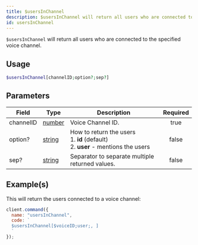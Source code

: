 ```yaml
---
title: $usersInChannel
description: $usersInChannel will return all users who are connected to the specified voice channel.
id: usersInChannel
---
```


`$usersInChannel` will return all users who are connected to the specified voice channel.

## Usage

```php
$usersInChannel[channelID;option?;sep?]
```

## Parameters

| Field     | Type                                                                                              | Description                                                                                | Required |
| --------- | ------------------------------------------------------------------------------------------------- | ------------------------------------------------------------------------------------------ | :------: |
| channelID | [number](https://developer.mozilla.org/en-US/docs/Web/JavaScript/Reference/Global_Objects/Number) | Voice Channel ID.                                                                          |   true   |
| option?   | [string](https://developer.mozilla.org/en-US/docs/Web/JavaScript/Reference/Global_Objects/String) | How to return the users <br /> 1. **id** (default) <br /> 2. **user** - mentions the users |  false   |
| sep?      | [string](https://developer.mozilla.org/en-US/docs/Web/JavaScript/Reference/Global_Objects/String) | Separator to separate multiple returned values.                                            |  false   |

## Example(s)

This will return the users connected to a voice channel:

```javascript
client.command({
  name: "usersInChannel",
  code: `
  $usersInChannel[$voiceID;user;, ]
  `
});
```
